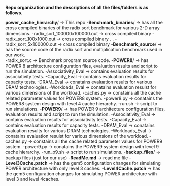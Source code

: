 **Repo organization and the descriptions of all the files/folders is as follows.** 

**power_cache_hierarchy**/ -> This repo
    -**Benchmark_binaries**/ -> has all the cross compiled binaries of the radix sort benchmark for various 2-D array dimensions.
        -radix_sort_100000x100000.out -> cross compiled binary
        -radix_sort_100x1000.out -> cross compiled binary
                  .
                  .
        -radix_sort_5x100000.out -> cross compiled binary
    -**Benchmark_source**/ -> has the source code of the radix sort and multiplication benchmark used in our work.  
        -radix_sort.c -> Benchmark program source code. 
    -**POWER8**/ -> has POWER 8 architecture configuration files, evaluation results and script to run the simulation.
        -Associativity_Eval -> contains evaluation results for associativity tests. 
        -Capacity_Eval -> contains evaluation results for capacity tests.
        -DRAM_Eval -> conatains evaluation results for various DRAM technologies. 
        -Workloads_Eval -> conatains evaluation resulst for various dimensions of the workload.
        -caches.py -> constains all the cache related parameter values for POWER8 system. 
        -power8.py -> conatains the POWER8 system design with level 4 cache hierarchy. 
        -run.sh -> script to run simulations. 
    -**POWER9**/ -> has POWER 9 architecture configuration files, evaluation results and script to run the simulation.
        -Associativity_Eval -> contains evaluation results for associativity tests. 
        -Capacity_Eval -> contains evaluation results for capacity tests.
        -DRAM_Eval -> conatains evaluation results for various DRAM technologies. 
        -Workloads_Eval -> conatains evaluation resulst for various dimensions of the workload.
        -caches.py -> constains all the cache related parameter values for POWER9 system. 
        -power9.py -> conatains the POWER9 system design with level 9 cache hierarchy. 
        -run_p9.sh -> script to run simulations.
    -**backup_files**/ -> backup files (just for our use)
    -**ReadMe.md** -> read me file
    -**Level3Cache.patch** -> has the gem5 configuration changes for simulating POWER architecture with only level 3 caches.
    -**Level4Cache.patch** -> has the gem5 configuration changes for simulating POWER architecture with level 3 and level 4caches. 
